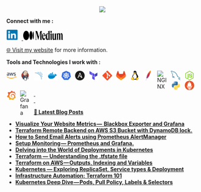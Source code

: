<p align = "center"> 
  
 <image align="center" src="https://readme-typing-svg.herokuapp.com?center=true&vCenter=true&width=400&height=50&lines=Hello+there!👋;My+name+is+Sagar.;I+am+a+DevOps+Engineer." />

</p>

<!-- <p align = "center">  <image align="center" src="https://raw.githubusercontent.com/sagarkrp/sagarkrp/main/images/panda.svg"> </p>

<h3 align="center"> Hi 👋, I am Sagar </h3>

**I am a DevOps Engineer.** 
<!-- <h3 align="center">A passionate DevOps Engineer </h3> -->

<!-- 👨 -->

<!--- :email: Email me <a href="mailto: @gmail.com">here</a> -->

**Connect with me :**

<p align = "left">
  <!-- <a href = ".github.io/"><img src ="/></a> -->
  <a href = "https://www.linkedin.com/in/sagarkrp"><img width="30px" height="28px" src="https://raw.githubusercontent.com/devicons/devicon/master/icons/linkedin/linkedin-original.svg" style="padding-right:10px;"/>

<a href = "https://sagarkrp.medium.com">
<picture>
   <source media="(prefers-color-scheme: dark)" srcset="images/Medium-white1x.png" width="105px" height="25px">
   <source media="(prefers-color-scheme: light)" srcset="images/Medium-dark.svg" width="105px" height="25px"> 
   <img alt="Medium Alternative Theme." src="images/Medium-dark.svg" width="105px" height="25px">
</picture>
</p> 
<!-- https://img.shields.io/badge/medium-%23E4405G.svg?&style=for-the-badge&logo=medium&logoColor=black&white -->

🌐 Visit my [website](https://sagarkrp.github.io/) for more information.
  
<p align="left"> <strong> Tools and Technologies I work with : </strong> </p> 

 <!-- 
AWS:
https://raw.githubusercontent.com/devicons/devicon/develop/icons/amazonwebservices/amazonwebservices-original-wordmark.svg 
https://raw.githubusercontent.com/sagarkrp/sagarkrp/main/images/aws_small.svg 

Aapche :
 https://img.icons8.com/external-tal-revivo-color-tal-revivo/96/null/external-apache-a-free-and-open-source-cross-platform-web-server-software-logo-color-tal-revivo.png
https://raw.githubusercontent.com/devicons/devicon/develop/icons/apache/apache-original.svg

GitLab:
https://raw.githubusercontent.com/devicons/devicon/develop/icons/gitlab/gitlab-original.svg
-->
<img align="left" alt="AWS" width="26px" src="https://raw.githubusercontent.com/devicons/devicon/develop/icons/amazonwebservices/amazonwebservices-original-wordmark.svg" style="padding-right:10px;" />

<a href = "https://sagarkrp.medium.com/how-to-install-and-setup-jenkins-on-linux-with-pipeline-job-3e2973229a8f "> <img align="left" alt="Jenkins" width="26px" src="https://raw.githubusercontent.com/devicons/devicon/master/icons/jenkins/jenkins-original.svg" style="padding-right:10px;" /> </a>

<a href = "https://medium.com/@sagarkrp/how-to-install-and-configure-sonarqube-with-jenkins-2fe6c732620"> <img align="left" alt="SonarQube" width="26px" src="https://raw.githubusercontent.com/devicons/devicon/develop/icons/sonarqube/sonarqube-original.svg" style="padding-right:10px;" /> </a>
  
<a href ="https://sagarkrp.medium.com/docker-chapter-2-build-and-push-your-first-docker-image-7d7f9d71f1ca">
<img align="left" alt="Docker" width="26px" src="https://raw.githubusercontent.com/PKief/vscode-material-icon-theme/main/icons/docker.svg" style="padding-right:10px;" /> </a>

<a href ="https://sagarkrp.medium.com/list/kubernetes-a0f8fab4ee0d">
<img align="left" alt="Kubernetes" width="26px" src="https://raw.githubusercontent.com/kubernetes/kubernetes/master/logo/logo_with_border.svg" style="padding-right:10px;" /> </a>
  
<!-- <img align="left" alt="Ansible" width="26px" src="https://raw.githubusercontent.com/devicons/devicon/master/icons/ansible/ansible-original.svg" style="padding-right:10px;" /> -->

<a href = "https://sagarkrp.medium.com/automation-with-ansible-101-27f709f4f8a">
<img align="left" alt="Ansible" width="26px" src="https://raw.githubusercontent.com/devicons/devicon/develop/icons/ansible/ansible-original.svg" style="padding-right:10px;"/> </a>

<a href = "https://sagarkrp.medium.com/list/terraform-20b3355e3dbb" >
<img align="left" alt="Terraform" width="26px" src="https://raw.githubusercontent.com/devicons/devicon/master/icons/terraform/terraform-original.svg" style="padding-right:10px;" /> </a>
 
<img align="left" alt="Git" width="26px" src="https://raw.githubusercontent.com/devicons/devicon/master/icons/git/git-original.svg" style="padding-right:10px;" />
 
<!-- <img align="left" alt="GitHub" width="26px" src="https://raw.githubusercontent.com/devicons/devicon/master/icons/github/github-original.svg" style="padding-right:10px;" /> -->
    
<img align="left" alt="Gitlab" width="26px" src="https://raw.githubusercontent.com/devicons/devicon/develop/icons/gitlab/gitlab-original.svg" style="padding-right:10px;" />
 
<img align="left" alt="Linux" width="26px" src="https://raw.githubusercontent.com/devicons/devicon/master/icons/linux/linux-original.svg" style="padding-right:10px;" />
    
<!-- <img align="left" alt="Apache HTTPD" width="26px" src="https://raw.githubusercontent.com/devicons/devicon/master/icons/apache/apache-original.svg" style="padding-right:10px;" /> -->
    
<a href = "https://sagarkrp.medium.com/configuring-apache-http-server-in-linux-and-with-ssl-d59ff62c8a35">
<img align="left" alt="Apache HTTP Server" width="26px" src="https://raw.githubusercontent.com/devicons/devicon/develop/icons/apache/apache-original.svg" style="padding-right:10px;"/> </a>
 
   
<a href = "https://sagarkrp.medium.com/how-to-configure-nginx-to-load-balance-multiple-servers-nginx-docker-compose-c8e1d746f02b">  
<img align="left" alt="NGINX" width="26px" src="https://raw.githubusercontent.com/sagarkrp/sagarkrp/main/images/nginx-icon.svg" style="padding-right:10px;" /> </a>
 
<a href = "https://sagarkrp.medium.com/installing-apache-mysql-php-on-ubuntu-lamp-stack-990b0527d3ad" >
<img align="left" alt="MySQL" width="26px" src="https://raw.githubusercontent.com/devicons/devicon/master/icons/mysql/mysql-original.svg" style="padding-right:10px;" /> </a>
 
<a href = "https://github.com/sagarkrp/NGINX_LB_DockerCompose">   
<img align="left" alt="Node.js" width="26px" src="https://raw.githubusercontent.com/devicons/devicon/master/icons/nodejs/nodejs-original.svg" style="padding-right:10px;" /> </a>
       
<img align="left" alt="Python" width="26px" src="https://raw.githubusercontent.com/devicons/devicon/master/icons/python/python-original.svg" style="padding-right:10px;" />

<a href="https://medium.com/devops-dev/setup-monitoring-prometheus-and-grafana-2431b26cd757"> <img align="left" alt="Prometheus" width="26px" src="https://raw.githubusercontent.com/devicons/devicon/develop/icons/prometheus/prometheus-original.svg" style="padding-right:10px;" />

<img align="left" alt="Grafana" width="26px" src="https://raw.githubusercontent.com/devicons/devicon/develop/icons/grafana/grafana-original.svg" style="padding-right:10px;" />

<img align="left" alt="Grafana" width="26px" src="https://raw.githubusercontent.com/sagarkrp/sagarkrp/main/images/newrelic.svg" style="padding-right:10px;" />

\
&nbsp;
\
&nbsp;

<b>

<!-- <details>
<summary></summary> -->
📕 Latest Blog Posts


<!-- BLOG-POST-LIST:START -->
- [Visualize Your Website Metrics —  Blackbox Exporter and Grafana](https://blog.devops.dev/visualize-your-website-metrics-blackbox-exporter-and-grafana-fa118b1aa843?source=rss-9505e5fe7f15------2)
- [Terraform Remote Backend on AWS S3 Bucket with DynamoDB lock.](https://sagarkrp.medium.com/configure-terraform-remote-backend-on-aws-s3-bucket-comprehensive-guide-57bf9a83a325?source=rss-9505e5fe7f15------2)
- [How to Send Email Alerts using Prometheus AlertManager](https://blog.devops.dev/send-email-alerts-using-prometheus-alert-manager-16df870144a4?source=rss-9505e5fe7f15------2)
- [Setup Monitoring — Prometheus and Grafana.](https://blog.devops.dev/setup-monitoring-prometheus-and-grafana-2431b26cd757?source=rss-9505e5fe7f15------2)
- [Delving into the World of Deployments in Kubernetes](https://medium.com/cloud-native-daily/delving-into-the-world-of-deployments-in-kubernetes-61f75a05b8a5?source=rss-9505e5fe7f15------2)
- [Terraform — Understanding the .tfstate file](https://sagarkrp.medium.com/understanding-the-tfstate-in-terrafrom-a8c9d78cabeb?source=rss-9505e5fe7f15------2)
- [Terraform on AWS — Outputs, Indexing and Variables](https://sagarkrp.medium.com/terraform-on-aws-outputs-indexing-and-variables-db2608e087fd?source=rss-9505e5fe7f15------2)
- [Kubernetes — Exploring ReplicaSet, Service types &amp; Deployment](https://medium.com/cloud-native-daily/kubernetes-exploring-replicaset-service-types-deployment-d8e5ddad488c?source=rss-9505e5fe7f15------2)
- [Infrastructure Automation: Terraform 101](https://sagarkrp.medium.com/infrastructure-automation-terraform-101-54eeaa357169?source=rss-9505e5fe7f15------2)
- [Kubernetes Deep Dive — Pods, Pull Policy, Labels &amp; Selectors](https://medium.com/cloud-native-daily/kubernetes-deep-dive-pods-pull-policy-labels-selectors-2bba5200ec5c?source=rss-9505e5fe7f15------2)
<!-- BLOG-POST-LIST:END -->

<!-- </details> -->
</b>


<!---
sagarkrp/sagarkrp is a ✨ special ✨ repository because its `README.md` (this file) appears on your GitHub profile.
You can click the Preview link to take a look at your changes.
--->
